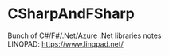 # CSharpAndFSharp

Bunch of C#/F#/.Net/Azure .Net libraries notes<br>
LINQPAD: https://www.linqpad.net/
